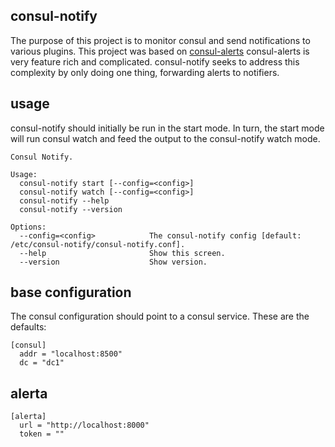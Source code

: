 consul-notify
-------------

The purpose of this project is to monitor consul and send notifications to various plugins. 
This project was based on [consul-alerts](https://github.com/AcalephStorage/consul-alerts)
consul-alerts is very feature rich and complicated. consul-notify seeks to address this complexity by only doing one thing, forwarding alerts to notifiers.

usage
-----

consul-notify should initially be run in the start mode. In turn, the start mode will run consul watch and feed the output to the consul-notify watch mode.

    Consul Notify.
    
    Usage:
      consul-notify start [--config=<config>]
      consul-notify watch [--config=<config>]
      consul-notify --help
      consul-notify --version
    
    Options:
      --config=<config>            The consul-notify config [default: /etc/consul-notify/consul-notify.conf].
      --help                       Show this screen.
      --version                    Show version.

base configuration
------------------

The consul configuration should point to a consul service. These are the defaults:

    [consul]
      addr = "localhost:8500"
      dc = "dc1"
  
alerta
------

    [alerta]
      url = "http://localhost:8000"
      token = ""